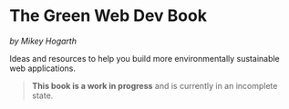 # The Green Web Dev Book

_by Mikey Hogarth_

Ideas and resources to help you build more environmentally sustainable web applications.

> **This book is a work in progress** and is currently in an incomplete state.
